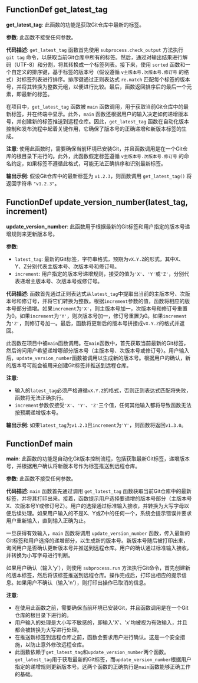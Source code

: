 ## FunctionDef get_latest_tag

**get_latest_tag**: 此函数的功能是获取Git仓库中最新的标签。

**参数**: 此函数不接受任何参数。

**代码描述**: `get_latest_tag` 函数首先使用 `subprocess.check_output` 方法执行 `git tag` 命令，以获取当前Git仓库中所有的标签。然后，通过对输出结果进行解码（UTF-8）和分割，将其转换成一个标签列表。接下来，使用 `sorted` 函数和一个自定义的排序键，基于标签的版本号（假设遵循 `v主版本号.次版本号.修订号` 的格式）对标签列表进行排序。排序键通过正则表达式 `re.match` 匹配每个标签的版本号，并将其转换为整数元组，以便进行比较。最后，函数返回排序后的最后一个元素，即最新的标签。

在项目中，`get_latest_tag` 函数被 `main` 函数调用，用于获取当前Git仓库中的最新标签，并在终端中显示。此外，`main` 函数还根据用户的输入决定如何递增版本号，并创建新的标签推送到远程仓库。因此，`get_latest_tag` 函数在自动化版本控制和发布流程中起着关键作用，它确保了版本号的正确递增和新版本标签的生成。

**注意**: 使用此函数时，需要确保当前环境已安装Git，并且函数调用是在一个Git仓库的根目录下进行的。此外，此函数假定标签遵循 `v主版本号.次版本号.修订号` 的命名约定，如果标签不遵循此格式，可能无法正确排序和识别最新标签。

**输出示例**: 假设Git仓库中的最新标签为 `v1.2.3`，则函数调用 `get_latest_tag()` 将返回字符串 `"v1.2.3"`。

## FunctionDef update_version_number(latest_tag, increment)

**update_version_number**: 此函数用于根据最新的Git标签和用户指定的版本号递增规则来更新版本号。

**参数**:

- `latest_tag`: 最新的Git标签，字符串格式，预期为`vX.Y.Z`的形式，其中X、Y、Z分别代表主版本号、次版本号和修订号。
- `increment`: 用户指定的版本号递增规则，接受的值为`'X'`、`'Y'`或`'Z'`，分别代表递增主版本号、次版本号或修订号。

**代码描述**:
函数首先通过正则表达式从`latest_tag`中提取出当前的主版本号、次版本号和修订号，并将它们转换为整数。根据`increment`参数的值，函数将相应的版本号部分递增。如果`increment`为`'X'`，则主版本号加一，次版本号和修订号重置为0。如果`increment`为`'Y'`，则次版本号加一，修订号重置为0。如果`increment`为`'Z'`，则修订号加一。最后，函数将更新后的版本号拼接成`vX.Y.Z`的格式并返回。

此函数在项目中被`main`函数调用。在`main`函数中，首先获取当前最新的Git标签，然后询问用户希望递增哪部分版本号（主版本号、次版本号或修订号）。用户输入后，`update_version_number`函数被调用以生成新的版本号。根据用户的确认，新的版本号可能会被用来创建Git标签并推送到远程仓库。

**注意**:

- 输入的`latest_tag`必须严格遵循`vX.Y.Z`的格式，否则正则表达式匹配将失败，函数将无法正确执行。
- `increment`参数仅接受`'X'`、`'Y'`、`'Z'`三个值，任何其他输入都将导致函数无法按预期递增版本号。

**输出示例**:
如果`latest_tag`为`v1.2.3`且`increment`为`'Y'`，则函数将返回`v1.3.0`。

## FunctionDef main

**main**: 此函数的功能是自动化Git版本控制流程，包括获取最新Git标签，递增版本号，并根据用户确认将新版本号作为标签推送到远程仓库。

**参数**: 此函数不接受任何参数。

**代码描述**: `main` 函数首先通过调用 `get_latest_tag` 函数获取当前Git仓库中的最新标签，并将其打印出来。接着，函数提示用户选择要递增的版本号部分（主版本号X、次版本号Y或修订号Z）。用户的选择通过标准输入接收，并转换为大写字母以便后续处理。如果用户输入的不是X、Y或Z中的任何一个，系统会提示错误并要求用户重新输入，直到输入正确为止。

一旦获得有效输入，`main` 函数将调用 `update_version_number` 函数，传入最新的Git标签和用户选择的递增部分，以生成新的版本号。新版本号随后被打印出来，询问用户是否确认更新版本号并推送到远程仓库。用户的确认通过标准输入接收，并转换为小写字母进行判断。

如果用户确认（输入'y'），则使用 `subprocess.run` 方法执行Git命令，首先创建新的版本标签，然后将该标签推送到远程仓库。操作完成后，打印出相应的提示信息。如果用户不确认（输入'n'），则打印出操作已取消的信息。

**注意**:

- 在使用此函数之前，需要确保当前环境已安装Git，并且函数调用是在一个Git仓库的根目录下进行的。
- 用户输入的处理是大小写不敏感的，即输入'X'、'x'均被视为有效输入，并且都会被转换为大写进行处理。
- 在推送新标签到远程仓库之前，函数会要求用户进行确认。这是一个安全措施，以防止意外修改远程仓库。
- 此函数依赖于`get_latest_tag`和`update_version_number`两个函数。`get_latest_tag`用于获取最新的Git标签，而`update_version_number`根据用户指定的递增规则更新版本号。这两个函数的正确执行是`main`函数能够正确工作的基础。
